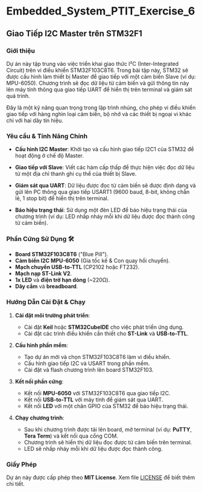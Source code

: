 # Embedded_System_PTIT_Exercise_6


## Giao Tiếp I2C Master trên STM32F1

### Giới thiệu  
Dự án này tập trung vào việc triển khai giao thức I²C (Inter-Integrated Circuit) trên vi điều khiển STM32F103C8T6. Trong bài tập này, STM32 sẽ được cấu hình làm thiết bị Master để giao tiếp với một cảm biến Slave (ví dụ: MPU-6050). Chương trình sẽ đọc dữ liệu từ cảm biến và gửi thông tin này lên máy tính thông qua giao tiếp UART để hiển thị trên terminal và giám sát quá trình.

Đây là một kỹ năng quan trọng trong lập trình nhúng, cho phép vi điều khiển giao tiếp với hàng nghìn loại cảm biến, bộ nhớ và các thiết bị ngoại vi khác chỉ với hai dây tín hiệu.

### Yêu cầu & Tính Năng Chính 
- **Cấu hình I2C Master**: Khởi tạo và cấu hình giao tiếp I2C1 của STM32 để hoạt động ở chế độ Master.
  
- **Giao tiếp với Slave**: Viết các hàm cấp thấp để thực hiện việc đọc dữ liệu từ một địa chỉ thanh ghi cụ thể của thiết bị Slave.

- **Giám sát qua UART**: Dữ liệu được đọc từ cảm biến sẽ được định dạng và gửi lên PC thông qua giao tiếp USART1 (9600 baud, 8-bit, không chẵn lẻ, 1 stop bit) để hiển thị trên terminal.

- **Báo hiệu trạng thái**: Sử dụng một đèn LED để báo hiệu trạng thái của chương trình (ví dụ: LED nhấp nháy mỗi khi dữ liệu được đọc thành công từ cảm biến).

### Phần Cứng Sử Dụng 🛠
- **Board STM32F103C8T6** ("Blue Pill").
- **Cảm biến I2C MPU-6050** (Gia tốc kế & Con quay hồi chuyển).
- **Mạch chuyển USB-to-TTL** (CP2102 hoặc FT232).
- **Mạch nạp ST-Link V2**.
- **1x LED** và **điện trở hạn dòng** (~220Ω).
- **Dây cắm** và **breadboard**.

### Hướng Dẫn Cài Đặt & Chạy

1. **Cài đặt môi trường phát triển**:
   - Cài đặt **Keil** hoặc **STM32CubeIDE** cho việc phát triển ứng dụng.
   - Cài đặt các trình điều khiển cần thiết cho **ST-Link** và **USB-to-TTL**.

2. **Cấu hình phần mềm**:
   - Tạo dự án mới và chọn STM32F103C8T6 làm vi điều khiển.
   - Cấu hình giao tiếp I2C và USART trong phần mềm.
   - Cài đặt và flash chương trình lên board STM32F103.

3. **Kết nối phần cứng**:
   - Kết nối **MPU-6050** với STM32F103C8T6 qua giao tiếp I2C.
   - Kết nối **USB-to-TTL** với máy tính để giám sát qua UART.
   - Kết nối **LED** với một chân GPIO của STM32 để báo hiệu trạng thái.

4. **Chạy chương trình**:
   - Sau khi chương trình được tải lên board, mở terminal (ví dụ: **PuTTY**, **Tera Term**) và kết nối qua cổng COM.
   - Chương trình sẽ hiển thị dữ liệu đọc được từ cảm biến trên terminal.
   - LED sẽ nhấp nháy mỗi khi dữ liệu được đọc thành công.

### Giấy Phép
Dự án này được cấp phép theo **MIT License**. Xem file [LICENSE](LICENSE) để biết thêm chi tiết.

